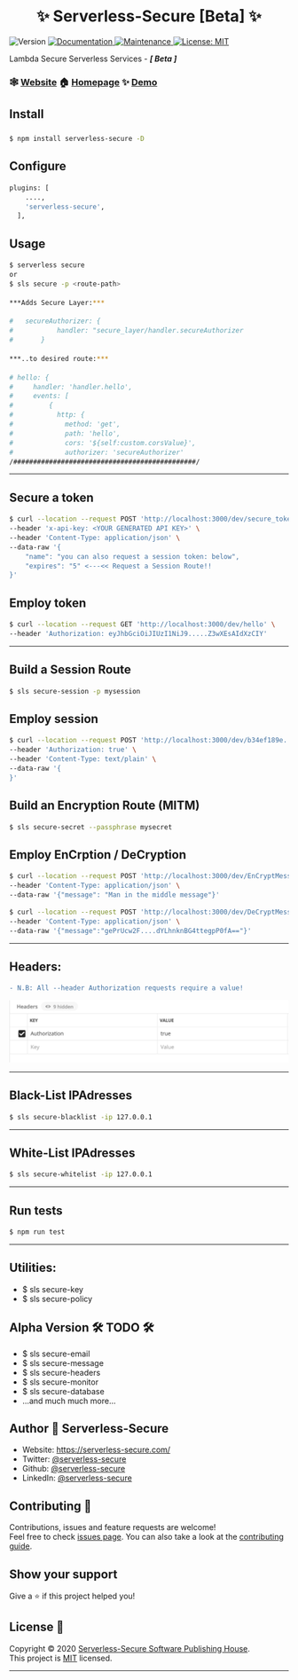 <h1 align="center">✨ Serverless-Secure [Beta] ✨ </h1>
<p>
  <img alt="Version" src="https://img.shields.io/badge/version-1.0.5.Beta-blue.svg?cacheSeconds=2592000" />
  <a href="https://serverless-secure.github.io/" target="_blank">
    <img alt="Documentation" src="https://img.shields.io/badge/documentation-yes-brightgreen.svg" />
  </a>
  <a href="https://github.com/serverless-secure/serverless-secure/graphs/commit-activity" target="_blank">
    <img alt="Maintenance" src="https://img.shields.io/badge/Maintained%3F-yes-green.svg" />
  </a>
  <a href="https://github.com/serverless-secure/serverless-secure/blob/master/LICENSE" target="_blank">
    <img alt="License: MIT" src="https://img.shields.io/github/license/serverless-secure/serverless-secure" />
  </a>
  <!-- <a href="https://twitter.com/serverless-secure" target="_blank">
    <img alt="Twitter: slssecure" src="https://img.shields.io/twitter/follow/slssecure.svg?style=social" />
  </a> -->
</p>

Lambda Secure Serverless Services - ***[ Beta ]***

### 🕸️ [Website](https://serverless-secure.com) 🏠 [Homepage](https://github.com/serverless-secure/serverless-secure#readme) ✨ [Demo](http://serverless-secure.com/demo)

## Install
### 
```sh
$ npm install serverless-secure -D
```
## Configure

```sh
plugins: [
    ....,
    'serverless-secure',
  ],
```

## Usage

```sh
$ serverless secure
or
$ sls secure -p <route-path>

***Adds Secure Layer:***

# 	secureAuthorizer: {
#   		handler: "secure_layer/handler.secureAuthorizer
#   	}

***..to desired route:***

# hello: {
#     handler: 'handler.hello',
#     events: [
#         {
#           http: {
#             method: 'get',
#             path: 'hello',
#             cors: '${self:custom.corsValue}',
#             authorizer: 'secureAuthorizer'
/##############################################/
```
***
## Secure a token

```sh
$ curl --location --request POST 'http://localhost:3000/dev/secure_token' \
--header 'x-api-key: <YOUR GENERATED API KEY>' \
--header 'Content-Type: application/json' \
--data-raw '{
    "name": "you can also request a session token: below",
    "expires": "5" <---<< Request a Session Route!!
}'
```
## Employ token

```sh
$ curl --location --request GET 'http://localhost:3000/dev/hello' \
--header 'Authorization: eyJhbGciOiJIUzI1NiJ9.....Z3wXEsAIdXzCIY'
```
***
## Build a Session Route

```sh
$ sls secure-session -p mysession
```

## Employ session

```sh
$ curl --location --request POST 'http://localhost:3000/dev/b34ef189e......143de480387a/session' \
--header 'Authorization: true' \
--header 'Content-Type: text/plain' \
--data-raw '{
}'
```
## Build an Encryption Route (MITM)

```sh
$ sls secure-secret --passphrase mysecret
```

## Employ EnCrption / DeCryption

```sh
$ curl --location --request POST 'http://localhost:3000/dev/EnCryptMessage' \
--header 'Content-Type: application/json' \
--data-raw '{"message": "Man in the middle message"}'
```
```sh
$ curl --location --request POST 'http://localhost:3000/dev/DeCryptMessage' \
--header 'Content-Type: application/json' \
--data-raw '{"message":"gePrUcw2F....dYLhnknBG4ttegpP0fA=="}'
```
***
## Headers:
```diff
- N.B: All --header Authorization requests require a value!
```

![header Authorization = true](https://github.com/serverless-secure/serverless-secure/blob/master/dist/images/header-example.png?raw=true)

***
## Black-List IPAdresses

```sh
$ sls secure-blacklist -ip 127.0.0.1
```
***
## White-List IPAdresses

```sh
$ sls secure-whitelist -ip 127.0.0.1
```
***
## Run tests

```sh
$ npm run test
```
***
## Utilities:
* $ sls secure-key
* $ sls secure-policy

## Alpha Version 🛠 TODO 🛠️
* $ sls secure-email
* $ sls secure-message
* $ sls secure-headers
* $ sls secure-monitor
* $ sls secure-database
* ...and much much more...

## Author 👤 **Serverless-Secure**

* Website: https://serverless-secure.com/
* Twitter: [@serverless-secure](https://twitter.com/slssecure)
* Github: [@serverless-secure](https://github.com/serverless-secure)
* LinkedIn: [@serverless-secure](https://www.linkedin.com/company/serverless-secure)

## Contributing 🤝 

Contributions, issues and feature requests are welcome!<br />Feel free to check [issues page](https://github.com/serverless-secure/serverless-secure/issues). You can also take a look at the [contributing guide](https://github.com/serverless-secure/serverless-secure/blob/master/CONTRIBUTING.md).

## Show your support

Give a ⭐️ if this project helped you!

## License 📝 

Copyright © 2020 [Serverless-Secure Software Publishing House](https://github.com/serverless-secure).<br />
This project is [MIT](https://github.com/serverless-secure/serverless-secure/blob/master/LICENSE) licensed.

***
